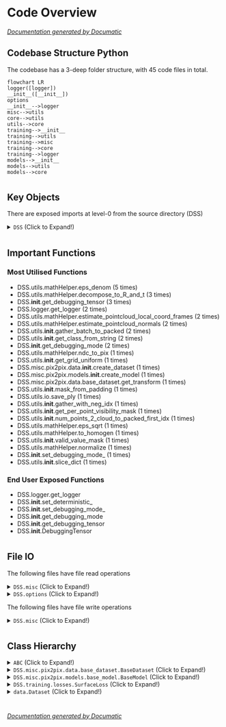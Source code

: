 # Code Overview

[_Documentation generated by Documatic_](https://www.documatic.com)

<!---Documatic-section-Codebase Structure Python-start--->
## Codebase Structure Python

The codebase has a 3-deep folder structure,
                with 45 code files in total.

<!---Documatic-block-system_architecture-start--->
```mermaid
flowchart LR
logger([logger])
__init__([__init__])
options
__init__-->logger
misc-->utils
core-->utils
utils-->core
training-->__init__
training-->utils
training-->misc
training-->core
training-->logger
models-->__init__
models-->utils
models-->core
```
<!---Documatic-block-system_architecture-end--->

# #
<!---Documatic-section-Codebase Structure Python-end--->

<!---Documatic-section-Key Objects-start--->
## Key Objects

There are exposed imports at level-0
from the source directory (DSS)

<!---Documatic-block-DSS-start--->
<details>
	<summary><code>DSS</code> (Click to Expand!)</summary>

* `DSS.logger.get_logger`
</details>
<!---Documatic-block-DSS-end--->

# #
<!---Documatic-section-Key Objects-end--->

<!---Documatic-section-Important Functions-start--->
## Important Functions

<!---Documatic-block-important_funcs-start--->
<!---Documatic-block-most_used_funcs-start--->
### Most Utilised Functions

* DSS.utils.mathHelper.eps_denom (5 times)
* DSS.utils.mathHelper.decompose_to_R_and_t (3 times)
* DSS.__init__.get_debugging_tensor (3 times)
* DSS.logger.get_logger (2 times)
* DSS.utils.mathHelper.estimate_pointcloud_local_coord_frames (2 times)
* DSS.utils.mathHelper.estimate_pointcloud_normals (2 times)
* DSS.utils.__init__.gather_batch_to_packed (2 times)
* DSS.utils.__init__.get_class_from_string (2 times)
* DSS.__init__.get_debugging_mode (2 times)
* DSS.utils.mathHelper.ndc_to_pix (1 times)
* DSS.utils.__init__.get_grid_uniform (1 times)
* DSS.misc.pix2pix.data.__init__.create_dataset (1 times)
* DSS.misc.pix2pix.models.__init__.create_model (1 times)
* DSS.misc.pix2pix.data.base_dataset.get_transform (1 times)
* DSS.utils.__init__.mask_from_padding (1 times)
* DSS.utils.io.save_ply (1 times)
* DSS.utils.__init__.gather_with_neg_idx (1 times)
* DSS.utils.__init__.get_per_point_visibility_mask (1 times)
* DSS.utils.__init__.num_points_2_cloud_to_packed_first_idx (1 times)
* DSS.utils.mathHelper.eps_sqrt (1 times)
* DSS.utils.mathHelper.to_homogen (1 times)
* DSS.utils.__init__.valid_value_mask (1 times)
* DSS.utils.mathHelper.normalize (1 times)
* DSS.__init__.set_debugging_mode_ (1 times)
* DSS.utils.__init__.slice_dict (1 times)
<!---Documatic-block-most_used_funcs-end--->

<!---Documatic-block-end_user_funcs-start--->
### End User Exposed Functions

* DSS.logger.get_logger
* DSS.__init__.set_deterministic_
* DSS.__init__.set_debugging_mode_
* DSS.__init__.get_debugging_mode
* DSS.__init__.get_debugging_tensor
* DSS.__init__.DebuggingTensor
<!---Documatic-block-end_user_funcs-end--->
<!---Documatic-block-important_funcs-end--->

# #
<!---Documatic-section-Important Functions-end--->

<!---Documatic-section-File IO-start--->
## File IO

<!---Documatic-block-file_io-start--->
The following files have file read operations

<!---Documatic-block-DSS.misc-start--->
<details>
	<summary><code>DSS.misc</code> (Click to Expand!)</summary>

* DSS.misc.pix2pix.util.util
</details>
<!---Documatic-block-DSS.misc-end--->

<!---Documatic-block-DSS.options-start--->
<details>
	<summary><code>DSS.options</code> (Click to Expand!)</summary>

* DSS.options.deformation_options
* DSS.options.filter_options
* DSS.options.finetune_options
* DSS.options.render_options
</details>
<!---Documatic-block-DSS.options-end--->

The following files have file write operations

<!---Documatic-block-DSS.misc-start--->
<details>
	<summary><code>DSS.misc</code> (Click to Expand!)</summary>

* DSS.misc.pix2pix.util.html
* DSS.misc.visualize
</details>
<!---Documatic-block-DSS.misc-end--->
<!---Documatic-block-file_io-end--->

# #
<!---Documatic-section-File IO-end--->

<!---Documatic-section-Class Hierarchy-start--->
## Class Hierarchy

<!---Documatic-block-ABC-start--->
<details>
	<summary><code>ABC</code> (Click to Expand!)</summary>

* DSS.misc.pix2pix.data.base_dataset.BaseDataset
* DSS.misc.pix2pix.models.base_model.BaseModel
</details>
<!---Documatic-block-ABC-end--->

<!---Documatic-block-DSS.misc.pix2pix.data.base_dataset.BaseDataset-start--->
<details>
	<summary><code>DSS.misc.pix2pix.data.base_dataset.BaseDataset</code> (Click to Expand!)</summary>

* DSS.misc.pix2pix.data.aligned_dataset.AlignedDataset
* DSS.misc.pix2pix.data.single_dataset.SingleDataset
</details>
<!---Documatic-block-DSS.misc.pix2pix.data.base_dataset.BaseDataset-end--->

<!---Documatic-block-DSS.misc.pix2pix.models.base_model.BaseModel-start--->
<details>
	<summary><code>DSS.misc.pix2pix.models.base_model.BaseModel</code> (Click to Expand!)</summary>

* DSS.misc.pix2pix.models.pix2pix_model.Pix2PixModel
* DSS.misc.pix2pix.models.template_model.TemplateModel
</details>
<!---Documatic-block-DSS.misc.pix2pix.models.base_model.BaseModel-end--->

<!---Documatic-block-DSS.training.losses.SurfaceLoss-start--->
<details>
	<summary><code>DSS.training.losses.SurfaceLoss</code> (Click to Expand!)</summary>

* DSS.training.losses.ProjectionLoss
* DSS.training.losses.RepulsionLoss
</details>
<!---Documatic-block-DSS.training.losses.SurfaceLoss-end--->

<!---Documatic-block-data.Dataset-start--->
<details>
	<summary><code>data.Dataset</code> (Click to Expand!)</summary>

* DSS.misc.pix2pix.data.base_dataset.BaseDataset
* DSS.utils.dataset.MVRDataset
</details>
<!---Documatic-block-data.Dataset-end--->

# #
<!---Documatic-section-Class Hierarchy-end--->

[_Documentation generated by Documatic_](https://www.documatic.com)